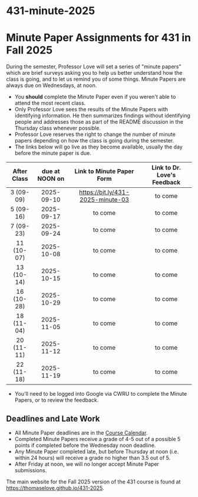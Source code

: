# 431-minute-2025

# Minute Paper Assignments for 431 in Fall 2025

During the semester, Professor Love will set a series of "minute papers" which are brief surveys asking you to help us better understand how the class is going, and to let us remind you of some things. Minute Papers are always due on Wednesdays, at noon.

- You **should** complete the Minute Paper even if you weren't able to attend the most recent class.
- Only Professor Love sees the results of the Minute Papers with identifying information. He then summarizes findings without identifying people and addresses those as part of the README discussion in the Thursday class whenever possible.
- Professor Love reserves the right to change the number of minute papers depending on how the class is going during the semester.
- The links below will go live as they become available, usually the day before the minute paper is due.

<div align="center">
  
After Class | due at NOON on | Link to Minute Paper Form | Link to Dr. Love's Feedback
:----------: | :------: | :---------------------: | :--------------------------:
3 (09-09) | 2025-09-10 | <https://bit.ly/431-2025-minute-03> | to come
5 (09-16) | 2025-09-17 | to come | to come
7 (09-23) | 2025-09-24 | to come | to come
11 (10-07) | 2025-10-08 | to come | to come
13 (10-14) | 2025-10-15 | to come | to come
16 (10-28) | 2025-10-29 | to come | to come
18 (11-04) | 2025-11-05 | to come | to come
20 (11-11) | 2025-11-12 | to come | to come
22 (11-18) | 2025-11-19 | to come | to come

</div>

- You'll need to be logged into Google via CWRU to complete the Minute Papers, or to review the feedback.

## Deadlines and Late Work

- All Minute Paper deadlines are in the [Course Calendar](https://thomaselove.github.io/431-2025/calendar.html).
- Completed Minute Papers receive a grade of 4-5 out of a possible 5 points if completed before the Wednesday noon deadline.
- Any Minute Paper completed late, but before Thursday at noon (i.e. within 24 hours) will receive a grade no higher than 3.5 out of 5.
- After Friday at noon, we will no longer accept Minute Paper submissions.

The main website for the Fall 2025 version of the 431 course is found at <https://thomaselove.github.io/431-2025>.
